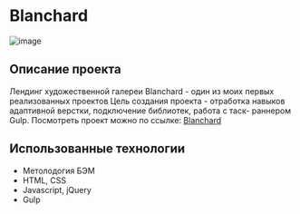 # Blanchard                                  
![image](https://user-images.githubusercontent.com/99849325/174460342-be13d413-ac5d-4baf-a51d-5c5cd14c791c.png)

## Описание проекта
Лендинг художественной галереи Blanchard - один из моих первых  реализованных проектов
Цель создания проекта - отработка навыков адаптивной верстки, подключение библиотек, работа с таск- раннером Gulp.
Посмотреть проект можно по ссылке: [Blanchard](chuchoss.github.io/blanchard/)

## Использованные технологии
- Метолодогия БЭМ
- HTML, CSS
- Javascript, jQuery
- Gulp
